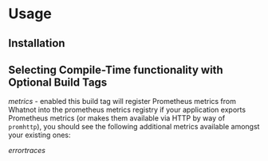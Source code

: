 # Usage

## Installation


## Selecting Compile-Time functionality with Optional Build Tags

_metrics_ - enabled this build tag will register Prometheus metrics from Whatnot into the prometheus metrics registry if
your application exports Prometheus metrics (or makes them available via HTTP by way of `promhttp`), you should see the
following additional metrics available amongst your existing ones:

_errortraces_




